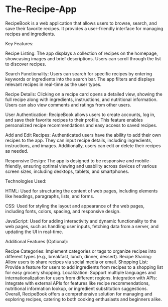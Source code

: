 # The-Recipe-App
RecipeBook is a web application that allows users to browse, search, and save their favorite recipes. It provides a user-friendly interface for managing recipes and ingredients.

Key Features:

Recipe Listing: The app displays a collection of recipes on the homepage, showcasing images and brief descriptions. Users can scroll through the list to discover recipes.

Search Functionality: Users can search for specific recipes by entering keywords or ingredients into the search bar. The app filters and displays relevant recipes in real-time as the user types.

Recipe Details: Clicking on a recipe card opens a detailed view, showing the full recipe along with ingredients, instructions, and nutritional information. Users can also view comments and ratings from other users.

User Authentication: RecipeBook allows users to create accounts, log in, and save their favorite recipes to their profile. This feature enables personalized recipe recommendations and easy access to saved recipes.

Add and Edit Recipes: Authenticated users have the ability to add their own recipes to the app. They can input recipe details, including ingredients, instructions, and images. Additionally, users can edit or delete their recipes as needed.

Responsive Design: The app is designed to be responsive and mobile-friendly, ensuring optimal viewing and usability across devices of various screen sizes, including desktops, tablets, and smartphones.

Technologies Used:

HTML: Used for structuring the content of web pages, including elements like headings, paragraphs, lists, and forms.

CSS: Used for styling the layout and appearance of the web pages, including fonts, colors, spacing, and responsive design.

JavaScript: Used for adding interactivity and dynamic functionality to the web pages, such as handling user inputs, fetching data from a server, and updating the UI in real-time.

Additional Features (Optional):

Recipe Categories: Implement categories or tags to organize recipes into different types (e.g., breakfast, lunch, dinner, dessert).
Recipe Sharing: Allow users to share recipes via social media or email.
Shopping List: Provide a feature for users to add ingredients from recipes to a shopping list for easy grocery shopping.
Localization: Support multiple languages and internationalization for users from different regions.
Integration with APIs: Integrate with external APIs for features like recipe recommendations, nutritional information lookup, or ingredient substitution suggestions.
Overall, RecipeBook offers a comprehensive solution for managing and exploring recipes, catering to both cooking enthusiasts and beginners alike.
